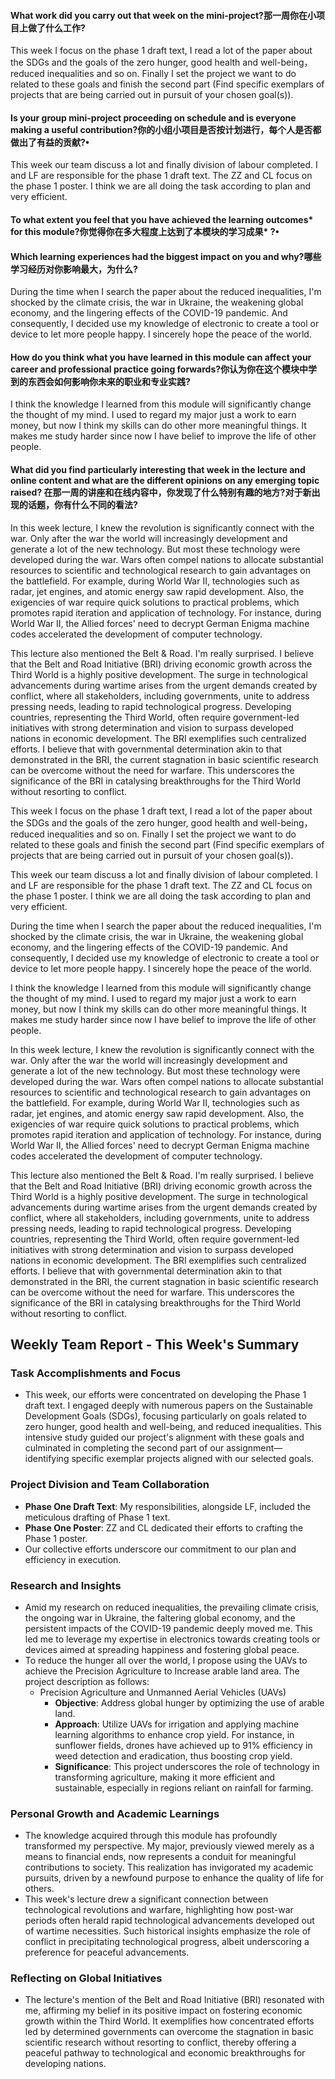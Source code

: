 #### What work did you carry out that week on the mini-project?那一周你在小项目上做了什么工作?

This week I focus on the phase 1 draft text, I read a lot of the paper about the SDGs and the goals of the zero hunger, good health and well-being，reduced inequalities and so on. Finally I set the project we want to do related to these goals and finish the second part (Find specific exemplars of projects that are being carried out in pursuit of your chosen goal(s)).

#### Is your group mini-project proceeding on schedule and is everyone making a useful contribution?你的小组小项目是否按计划进行，每个人是否都做出了有益的贡献?•

This week our team discuss a lot and finally division of labour completed. I and LF are responsible for the phase 1 draft text. The ZZ and CL focus on the phase 1 poster. I think we are all doing the task according to plan and very efficient.

#### To what extent you feel that you have achieved the learning outcomes* for this module?你觉得你在多大程度上达到了本模块的学习成果* ?•



#### Which learning experiences had the biggest impact on you and why?哪些学习经历对你影响最大，为什么?

During the time when I search the paper about the reduced inequalities, I'm shocked by the climate crisis, the war in Ukraine, the weakening global economy, and the lingering effects of the COVID-19 pandemic. And consequently, I decided use my knowledge of electronic to create a tool or device to let more people happy. I sincerely hope the peace of the world.

#### How do you think what you have learned in this module can affect your career and professional practice going forwards?你认为你在这个模块中学到的东西会如何影响你未来的职业和专业实践?

I think the knowledge I learned from this module will significantly change the thought of my mind. I used to regard my major just a work to earn money, but now I think my skills can do other more meaningful things. It makes me study harder since now I have belief to improve the life of other people.

#### What did you find particularly interesting that week in the lecture and online content and what are the different opinions on any emerging topic raised? 在那一周的讲座和在线内容中，你发现了什么特别有趣的地方?对于新出现的话题，你有什么不同的看法?

In this week lecture, I knew the revolution is significantly connect with the war. Only after the war the world will increasingly development and generate a lot of the new technology. But most these technology were developed during the war. Wars often compel nations to allocate substantial resources to scientific and technological research to gain advantages on the battlefield. For example, during World War II, technologies such as radar, jet engines, and atomic energy saw rapid development. Also, the exigencies of war require quick solutions to practical problems, which promotes rapid iteration and application of technology. For instance, during World War II, the Allied forces' need to decrypt German Enigma machine codes accelerated the development of computer technology. 



This lecture also mentioned the Belt & Road. I'm really surprised. I believe that the Belt and Road Initiative (BRI) driving economic growth across the Third World is a highly positive development. The surge in technological advancements during wartime arises from the urgent demands created by conflict, where all stakeholders, including governments, unite to address pressing needs, leading to rapid technological progress. Developing countries, representing the Third World, often require government-led initiatives with strong determination and vision to surpass developed nations in economic development. The BRI exemplifies such centralized efforts. I believe that with governmental determination akin to that demonstrated in the BRI, the current stagnation in basic scientific research can be overcome without the need for warfare. This underscores the significance of the BRI in catalysing breakthroughs for the Third World without resorting to conflict.







This week I focus on the phase 1 draft text, I read a lot of the paper about the SDGs and the goals of the zero hunger, good health and well-being，reduced inequalities and so on. Finally I set the project we want to do related to these goals and finish the second part (Find specific exemplars of projects that are being carried out in pursuit of your chosen goal(s)).



This week our team discuss a lot and finally division of labour completed. I and LF are responsible for the phase 1 draft text. The ZZ and CL focus on the phase 1 poster. I think we are all doing the task according to plan and very efficient.



During the time when I search the paper about the reduced inequalities, I'm shocked by the climate crisis, the war in Ukraine, the weakening global economy, and the lingering effects of the COVID-19 pandemic. And consequently, I decided use my knowledge of electronic to create a tool or device to let more people happy. I sincerely hope the peace of the world.



I think the knowledge I learned from this module will significantly change the thought of my mind. I used to regard my major just a work to earn money, but now I think my skills can do other more meaningful things. It makes me study harder since now I have belief to improve the life of other people.



In this week lecture, I knew the revolution is significantly connect with the war. Only after the war the world will increasingly development and generate a lot of the new technology. But most these technology were developed during the war. Wars often compel nations to allocate substantial resources to scientific and technological research to gain advantages on the battlefield. For example, during World War II, technologies such as radar, jet engines, and atomic energy saw rapid development. Also, the exigencies of war require quick solutions to practical problems, which promotes rapid iteration and application of technology. For instance, during World War II, the Allied forces' need to decrypt German Enigma machine codes accelerated the development of computer technology. 



This lecture also mentioned the Belt & Road. I'm really surprised. I believe that the Belt and Road Initiative (BRI) driving economic growth across the Third World is a highly positive development. The surge in technological advancements during wartime arises from the urgent demands created by conflict, where all stakeholders, including governments, unite to address pressing needs, leading to rapid technological progress. Developing countries, representing the Third World, often require government-led initiatives with strong determination and vision to surpass developed nations in economic development. The BRI exemplifies such centralized efforts. I believe that with governmental determination akin to that demonstrated in the BRI, the current stagnation in basic scientific research can be overcome without the need for warfare. This underscores the significance of the BRI in catalysing breakthroughs for the Third World without resorting to conflict.





## Weekly Team Report - This Week's Summary

### Task Accomplishments and Focus

- This week, our efforts were concentrated on developing the Phase 1 draft text. I engaged deeply with numerous papers on the Sustainable Development Goals (SDGs), focusing particularly on goals related to zero hunger, good health and well-being, and reduced inequalities. This intensive study guided our project's alignment with these goals and culminated in completing the second part of our assignment—identifying specific exemplar projects aligned with our selected goals.

### Project Division and Team Collaboration

- **Phase One Draft Text**: My responsibilities, alongside LF, included the meticulous drafting of Phase 1 text.
- **Phase One Poster**: ZZ and CL dedicated their efforts to crafting the Phase 1 poster.
- Our collective efforts underscore our commitment to our plan and efficiency in execution.

### Research and Insights

- Amid my research on reduced inequalities, the prevailing climate crisis, the ongoing war in Ukraine, the faltering global economy, and the persistent impacts of the COVID-19 pandemic deeply moved me. This led me to leverage my expertise in electronics towards creating tools or devices aimed at spreading happiness and fostering global peace.
- To reduce the hunger all over the world, I propose using the UAVs to achieve the Precision Agriculture to Increase arable land area. The project description as follows:
  - Precision Agriculture and Unmanned Aerial Vehicles (UAVs)
    - **Objective**: Address global hunger by optimizing the use of arable land.
    - **Approach**: Utilize UAVs for irrigation and applying machine learning algorithms to enhance crop yield. For instance, in sunflower fields, drones have achieved up to 91% efficiency in weed detection and eradication, thus boosting crop yield.
    - **Significance**: This project underscores the role of technology in transforming agriculture, making it more efficient and sustainable, especially in regions reliant on rainfall for farming.

### Personal Growth and Academic Learnings

- The knowledge acquired through this module has profoundly transformed my perspective. My major, previously viewed merely as a means to financial ends, now represents a conduit for meaningful contributions to society. This realization has invigorated my academic pursuits, driven by a newfound purpose to enhance the quality of life for others.
- This week's lecture drew a significant connection between technological revolutions and warfare, highlighting how post-war periods often herald rapid technological advancements developed out of wartime necessities. Such historical insights emphasize the role of conflict in precipitating technological progress, albeit underscoring a preference for peaceful advancements.

### Reflecting on Global Initiatives

- The lecture's mention of the Belt and Road Initiative (BRI) resonated with me, affirming my belief in its positive impact on fostering economic growth within the Third World. It exemplifies how concentrated efforts led by determined governments can overcome the stagnation in basic scientific research without resorting to conflict, thereby offering a peaceful pathway to technological and economic breakthroughs for developing nations.